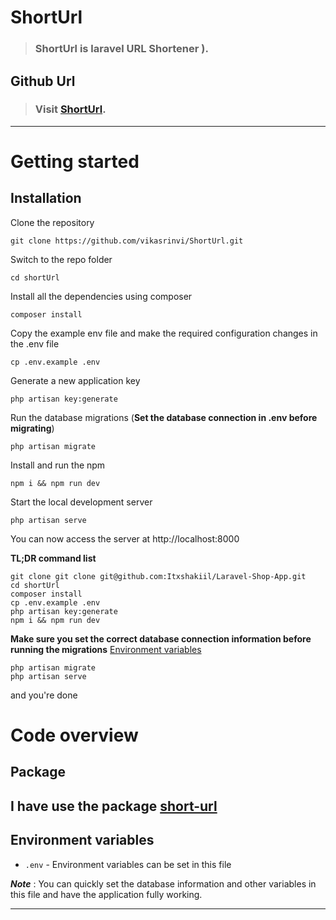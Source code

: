 # ShortUrl
> ### ShortUrl is laravel URL Shortener ).

## Github Url
> ### Visit  [ShortUrl](https://github.com/vikasrinvi/ShortUrl).


----------

# Getting started

## Installation



Clone the repository

    git clone https://github.com/vikasrinvi/ShortUrl.git

Switch to the repo folder

    cd shortUrl

Install all the dependencies using composer

    composer install

Copy the example env file and make the required configuration changes in the .env file

    cp .env.example .env

Generate a new application key

    php artisan key:generate

Run the database migrations (**Set the database connection in .env before migrating**)

    php artisan migrate
    
    
Install and run the npm

    npm i && npm run dev

Start the local development server

    php artisan serve

You can now access the server at http://localhost:8000

**TL;DR command list**

    git clone git clone git@github.com:Itxshakiil/Laravel-Shop-App.git
    cd shortUrl
    composer install
    cp .env.example .env
    php artisan key:generate
    npm i && npm run dev
    
**Make sure you set the correct database connection information before running the migrations** [Environment variables](#environment-variables)

    php artisan migrate
    php artisan serve

and you're done


# Code overview

## Package
I have use the package [short-url](https://github.com/ash-jc-allen/short-url#readme)
- 


## Environment variables

- `.env` - Environment variables can be set in this file

***Note*** : You can quickly set the database information and other variables in this file and have the application fully working.

----------